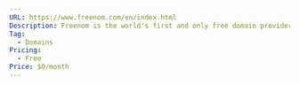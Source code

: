 ```yaml
---
URL: https://www.freenom.com/en/index.html
Description: Freenom is the world's first and only free domain provider.
Tag:
  - Domains
Pricing:
  - Free
Price: $0/month
---
```

